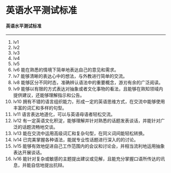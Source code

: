 英语水平测试标准
=========================
#### 英语水平测试标准
-------------
1. lv1 
2. lv2 
3. lv3 
4. lv4 
5. lv5 
6. lv6 能在熟悉的情境下简单地表达自己的意见和需求。
7. lv7 能够清晰的表达心中的想法，与外教进行简单的交流。
8. lv8 能够区分不同时态，准确辨认语法中的重要概念，游刃有余的广泛阅读。
9. lv9 能够以有限的方式表达对抽象或者文化事物的看法，且能够在熟知领域内提供建议，还能够理解指示和公告。
10. lv10 拥有不错的语言组织能力，形成一定的英语思维方式，在交流中能够使用丰富的词汇和多样的句型。
11. lv11 语言表达地道化，可以与英语母语者轻松交流。
12. lv12 有一定英语文化积淀，能够理解并针对熟悉的话题发表谈话，并能针对广泛的话题流畅地交谈。
13. lv13 能在交流中运用高级词汇和复杂句型，在同义词间能轻松转换。
14. lv14 已完美掌握各种语法，能就专业性话题进行深入的的讨论。
15. lv15 能够有效地促进自己工作范围内的会议和讨论会，并相当流利地运用抽象表达开展谈话。
16. lv16 能针对复杂或敏感的主题提出建议或见解，且能充分掌握口语所传达的讯息，并能自信地提出抗辩。
